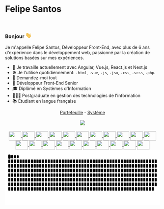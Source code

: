# Felipe Santos

<a href="https://www.linkedin.com/in/felipesales007" target="_blank">
  <img src="https://img.shields.io/badge/-LinkedIn-%230077B5?style=for-the-badge&logo=linkedin&logoColor=white" alt="">
</a>

### Bonjour <img src="https://github.com/milena-ramiro/milena-ramiro/blob/main/gifs/wave.gif" width="20px" alt="">

Je m'appelle Felipe Santos, Développeur Front-End, avec plus de 6 ans d'expérience dans le développement web, passionné par la création de solutions basées sur mes expériences.

- 🌱 Je travaille actuellement avec Angular, Vue.js, React.js et Next.js
- ⚙️ Je l'utilise quotidiennement: `.html`, `.vue`, `.js`, `.jsx`, `.css`, `.scss`, `.php`.
- 💬 Demandez-moi tout
- 👔 Développeur Front-End Senior
- 🎓 Diplômé en Systèmes d'Information
- 👨🏻‍🎓 Postgraduate en gestion des technologies de l'information
- 📚 Étudiant en langue française

<div align="center">
  <a href="https://www.felipesales.com.br" target="_blank">Portefeuille</a>
   - 
  <a href="https://www.zendigital.com.br" target="_blank">Système</a>
</div>
<br>

<div align="center">
  <a href=https://github.com/felipesales007>
  <img src="https://github-readme-stats.vercel.app/api/top-langs/?username=felipesales007&layout=compact&langs_count=8&theme=dark" height ="180em"/>
</div>

<br>
<div align="center" style="display: inline_block">
  <img src="https://cdn.jsdelivr.net/gh/devicons/devicon/icons/angularjs/angularjs-original.svg" align="center" height="30" width="40" alt="">
  <img src="https://cdn.jsdelivr.net/gh/devicons/devicon/icons/vuejs/vuejs-original.svg" align="center" height="30" width="40" alt="">
  <img src="https://cdn.jsdelivr.net/gh/devicons/devicon/icons/react/react-original.svg" align="center" height="30" width="40" alt="">
  <img src="https://cdn.jsdelivr.net/gh/devicons/devicon/icons/nextjs/nextjs-original.svg" align="center" height="30" width="40" alt="">
  <img src="https://cdn.jsdelivr.net/gh/devicons/devicon/icons/javascript/javascript-plain.svg" align="center" height="30" width="40" alt="">
  <img src="https://cdn.jsdelivr.net/gh/devicons/devicon/icons/typescript/typescript-original.svg" align="center" height="30" width="40" alt="">
  <img src="https://cdn.jsdelivr.net/gh/devicons/devicon/icons/jquery/jquery-original.svg" align="center" height="30" width="40" alt="">
  <img src="https://cdn.jsdelivr.net/gh/devicons/devicon/icons/html5/html5-original.svg" align="center" height="30" width="40" alt="">
  <img src="https://cdn.jsdelivr.net/gh/devicons/devicon/icons/css3/css3-original.svg" align="center" height="30" width="40" alt="">
  <img src="https://cdn.jsdelivr.net/gh/devicons/devicon/icons/sass/sass-original.svg" align="center" height="30" width="40" alt="">
  <img src="https://cdn.jsdelivr.net/gh/devicons/devicon/icons/less/less-plain-wordmark.svg" align="center" height="30" width="40" alt="">
  <img src="https://cdn.jsdelivr.net/gh/devicons/devicon/icons/php/php-original.svg" align="center" height="30" width="40" alt="">
  <img src="https://cdn.jsdelivr.net/gh/devicons/devicon/icons/laravel/laravel-plain.svg" align="center" height="30" width="40" alt="">
  <img src="https://cdn.jsdelivr.net/gh/devicons/devicon/icons/mysql/mysql-plain.svg" align="center" height="30" width="40" alt="">
  <img src="https://cdn.jsdelivr.net/gh/devicons/devicon/icons/bootstrap/bootstrap-original.svg" align="center" height="30" width="40" alt="">
  <img src="https://cdn.jsdelivr.net/gh/devicons/devicon/icons/digitalocean/digitalocean-original.svg" align="center" height="30" width="40" alt="">
  <img src="https://cdn.jsdelivr.net/gh/devicons/devicon/icons/amazonwebservices/amazonwebservices-original.svg" align="center" height="30" width="40" alt="">
  <img src="https://cdn.jsdelivr.net/gh/devicons/devicon/icons/git/git-original.svg" align="center" height="30" width="40" alt="">
  <img src="https://cdn.jsdelivr.net/gh/devicons/devicon/icons/github/github-original.svg" align="center" height="30" width="40" alt="">
  <img src="https://cdn.jsdelivr.net/gh/devicons/devicon/icons/gitlab/gitlab-original.svg" align="center" height="30" width="40" alt="">
  <img src="https://cdn.jsdelivr.net/gh/devicons/devicon/icons/bitbucket/bitbucket-original.svg" align="center" height="30" width="40" alt="">
</div>

<div align="center">
  <img src="https://raw.githubusercontent.com/platane/snk/output/github-contribution-grid-snake.svg" height ="180em"/>
</div>
